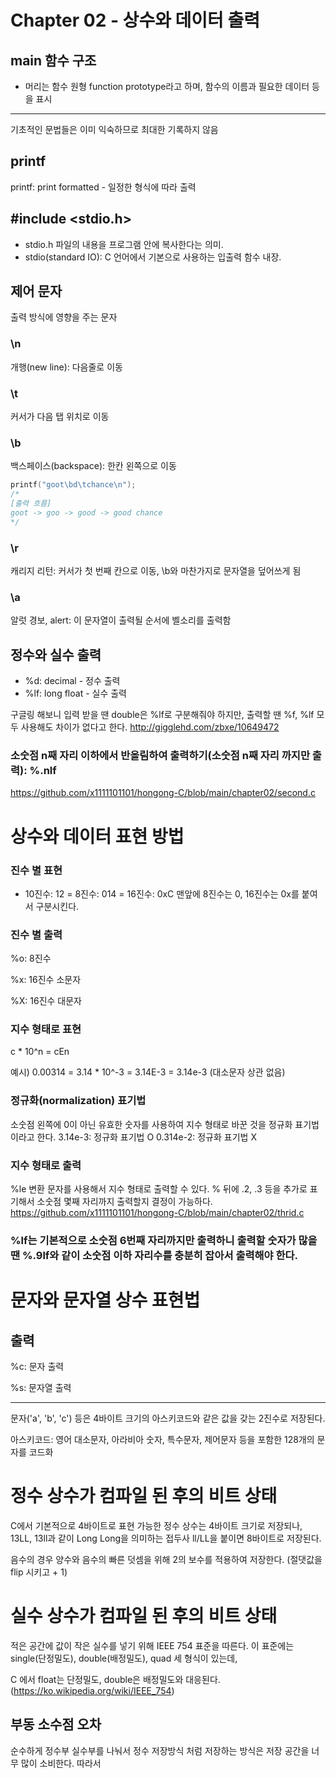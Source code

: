 # **Chapter 02 - 상수와 데이터 출력**
## main 함수 구조
- 머리는 함수 원형 function prototype라고 하며, 함수의 이름과 필요한 데이터 등을 표시
------
기초적인 문법들은 이미 익숙하므로 최대한 기록하지 않음

## printf
printf: print formatted - 일정한 형식에 따라 출력

## #include <stdio.h>
- stdio.h 파일의 내용을 프로그램 안에 복사한다는 의미. 
- stdio(standard IO): C 언어에서 기본으로 사용하는 입출력 함수 내장.

## 제어 문자
출력 방식에 영향을 주는 문자

### \n
개행(new line): 다음줄로 이동

### \t
커서가 다음 탭 위치로 이동

### \b
백스페이스(backspace): 한칸 왼쪽으로 이동
```C
printf("goot\bd\tchance\n");
/*
[출력 흐름]
goot -> goo -> good -> good chance
*/

```


### \r
캐리지 리턴: 커서가 첫 번째 칸으로 이동, \b와 마찬가지로 문자열을 덮어쓰게 됨

### \a
알럿 경보, alert: 이 문자열이 출력될 순서에 벨소리를 출력함

## 정수와 실수 출력
- %d: decimal - 정수 출력
- %lf: long float - 실수 출력

구글링 해보니 입력 받을 땐 double은 %lf로 구분해줘야 하지만, 출력할 땐 %f, %lf 모두 사용해도 차이가 없다고 한다.
http://gigglehd.com/zbxe/10649472

### 소숫점 n째 자리 이하에서 반올림하여 출력하기(소숫점 n째 자리 까지만 출력): %.nlf
https://github.com/x1111101101/hongong-C/blob/main/chapter02/second.c

# 상수와 데이터 표현 방법
### 진수 별 표현
- 10진수: 12 = 8진수: 014 = 16진수: 0xC
맨앞에 8진수는 0, 16진수는 0x를 붙여서 구분시킨다.

### 진수 별 출력
%o: 8진수

%x: 16진수 소문자

%X: 16진수 대문자

### 지수 형태로 표현
c * 10^n = cEn

예시) 0.00314 = 3.14 * 10^-3 = 3.14E-3 = 3.14e-3 (대소문자 상관 없음)

### 정규화(normalization) 표기법
소숫점 왼쪽에 0이 아닌 유효한 숫자를 사용하여 지수 형태로 바꾼 것을 정규화 표기법 이라고 한다.
3.14e-3: 정규화 표기법 O
0.314e-2: 정규화 표기법 X

### 지수 형태로 출력
%le 변환 문자를 사용해서 지수 형태로 출력할 수 있다.
% 뒤에 .2, .3 등을 추가로 표기해서 소숫점 몇째 자리까지 출력할지 결정이 가능하다.
https://github.com/x1111101101/hongong-C/blob/main/chapter02/thrid.c

### %lf는 기본적으로 소숫점 6번째 자리까지만 출력하니 출력할 숫자가 많을 땐 %.9lf와 같이 소숫점 이하 자리수를 충분히 잡아서 출력해야 한다.

# 문자와 문자열 상수 표현법
## 출력
%c: 문자 출력

%s: 문자열 출력

-----
문자('a', 'b', 'c') 등은 4바이트 크기의 아스키코드와 같은 값을 갖는 2진수로 저장된다.

아스키코드: 영어 대소문자, 아라비아 숫자, 특수문자, 제어문자 등을 포함한 128개의 문자를 코드화

# 정수 상수가 컴파일 된 후의 비트 상태
C에서 기본적으로 4바이트로 표현 가능한 정수 상수는 4바이트 크기로 저장되나, 13LL, 13ll과 같이 Long Long을 의미하는 접두사 ll/LL을 붙이면 8바이트로 저장된다.

음수의 경우 양수와 음수의 빠른 덧셈을 위해 2의 보수를 적용하여 저장한다. (절댓값을 flip 시키고 + 1)

# 실수 상수가 컴파일 된 후의 비트 상태
적은 공간에 값이 작은 실수를 넣기 위해 IEEE 754 표준을 따른다. 이 표준에는 single(단정밀도), double(배정밀도), quad 세 형식이 있는데, 

C 에서 float는 단정밀도, double은 배정밀도와 대응된다. (https://ko.wikipedia.org/wiki/IEEE_754)

## 부동 소수점 오차
순수하게 정수부 실수부를 나눠서 정수 저장방식 처럼 저장하는 방식은 저장 공간을 너무 많이 소비한다. 따라서 


